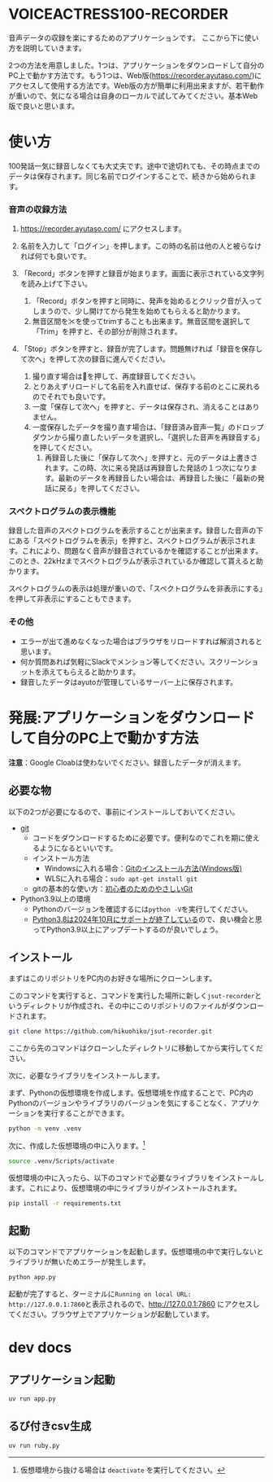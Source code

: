 # VOICEACTRESS100-RECORDER
音声データの収録を楽にするためのアプリケーションです。
ここから下に使い方を説明していきます。

2つの方法を用意しました。1つは、アプリケーションをダウンロードして自分のPC上で動かす方法です。もう1つは、Web版(https://recorder.ayutaso.com/)にアクセスして使用する方法です。Web版の方が簡単に利用出来ますが、若干動作が重いので、気になる場合は自身のローカルで試してみてください。基本Web版で良いと思います。

# 使い方

100発話一気に録音しなくても大丈夫です。途中で途切れても、その時点までのデータは保存されます。同じ名前でログインすることで、続きから始められます。

### 音声の収録方法
1. https://recorder.ayutaso.com/ にアクセスします。

2. 名前を入力して「ログイン」を押します。この時の名前は他の人と被らなければ何でも良いです。

3. 「Record」ボタンを押すと録音が始まります。画面に表示されている文字列を読み上げて下さい。
   1. 「Record」ボタンを押すと同時に、発声を始めるとクリック音が入ってしまうので、少し開けてから発生を始めてもらえると助かります。
   2. 無音区間を✂を使ってtrimすることも出来ます。無音区間を選択して「Trim」を押すと、その部分が削除されます。
4. 「Stop」ボタンを押すと、録音が完了します。問題無ければ「録音を保存して次へ」を押して次の録音に進んでください。
   1. 撮り直す場合は🔄️を押して、再度録音してください。
   2. とりあえずリロードして名前を入れ直せば、保存する前のとこに戻れるのでそれでも良いです。
   3. 一度「保存して次へ」を押すと、データは保存され、消えることはありません。
   4. 一度保存したデータを撮り直す場合は、「録音済み音声一覧」のドロップダウンから撮り直したいデータを選択し、「選択した音声を再録音する」を押してください。
      1. 再録音した後に「保存して次へ」を押すと、元のデータは上書きされます。この時、次に来る発話は再録音した発話の１つ次になります。最新のデータを再録音したい場合は、再録音した後に「最新の発話に戻る」を押してください。

### スペクトログラムの表示機能
録音した音声のスペクトログラムを表示することが出来ます。録音した音声の下にある「スペクトログラムを表示」を押すと、スペクトログラムが表示されます。これにより、問題なく音声が録音されているかを確認することが出来ます。このとき、22kHzまでスペクトログラムが表示されているか確認して貰えると助かります。

スペクトログラムの表示は処理が重いので、「スペクトログラムを非表示にする」を押して非表示にすることもできます。

### その他
- エラーが出て進めなくなった場合はブラウザをリロードすれば解消されると思います。
- 何か質問あれば気軽にSlackでメンション等してください。スクリーンショットを添えてもらえると助かります。
- 録音したデータはayutoが管理しているサーバー上に保存されます。


# 発展:アプリケーションをダウンロードして自分のPC上で動かす方法

**注意**：Google Cloabは使わないでください。録音したデータが消えます。

## 必要な物
以下の2つが必要になるので、事前にインストールしておいてください。
- [git](https://git-scm.com/)
  - コードをダウンロードするために必要です。便利なのでこれを期に使えるようになるといいです。
  - インストール方法
    - Windowsに入れる場合：[Gitのインストール方法(Windows版)](https://qiita.com/T-H9703EnAc/items/4fbe6593d42f9a844b1c)
    - WLSに入れる場合：`sudo apt-get install git`
  - gitの基本的な使い方：[初心者のためのやさしいGit](https://zenn.dev/getgotgoto/articles/506bcfbcd55149)
- Python3.9以上の環境
  - Pythonのバージョンを確認するには`python -V`を実行してください。
  - [Python3.8は2024年10月にサポートが終了している](https://devguide.python.org/versions/)ので、良い機会と思ってPython3.9以上にアップデートするのが良いでしょう。


## インストール
まずはこのリポジトリをPC内のお好きな場所にクローンします。

このコマンドを実行すると、コマンドを実行した場所に新しく`jsut-recorder`というディレクトリが作成され、その中にこのリポジトリのファイルがダウンロードされます。
```bash
git clone https://github.com/hikuohiku/jsut-recorder.git
```
ここから先のコマンドはクローンしたディレクトリに移動してから実行してください。

次に、必要なライブラリをインストールします。

まず、Pythonの仮想環境を作成します。仮想環境を作成することで、PC内のPythonのバージョンやライブラリのバージョンを気にすることなく、アプリケーションを実行することができます。
```bash
python -m venv .venv
```
次に、作成した仮想環境の中に入ります。[^1]
```bash
source .venv/Scripts/activate
```

[^1]: 仮想環境から抜ける場合は `deactivate` を実行してください。

仮想環境の中に入ったら、以下のコマンドで必要なライブラリをインストールします。これにより、仮想環境の中にライブラリがインストールされます。
```bash
pip install -r requirements.txt
```

## 起動
以下のコマンドでアプリケーションを起動します。仮想環境の中で実行しないとライブラリが無いためエラーが発生します。
```bash
python app.py
```
起動が完了すると、ターミナルに`Running on local URL:  http://127.0.0.1:7860`と表示されるので、http://127.0.0.1:7860 にアクセスしてください。ブラウザ上でアプリケーションが起動しています。


# dev docs

## アプリケーション起動

```bash
uv run app.py
```


## るび付きcsv生成
```bash
uv run ruby.py
```
